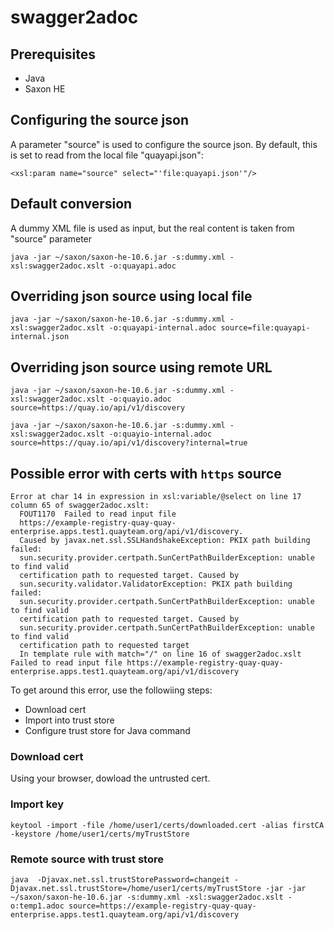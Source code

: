 # swagger2adoc

## Prerequisites

- Java
- Saxon HE

## Configuring the source json

A parameter "source" is used to configure the source json. By default, this is set to read from the local file "quayapi.json":

```
<xsl:param name="source" select="'file:quayapi.json'"/>
```


## Default conversion


A dummy XML file is used as input, but the real content is taken from "source" parameter


```
java -jar ~/saxon/saxon-he-10.6.jar -s:dummy.xml -xsl:swagger2adoc.xslt -o:quayapi.adoc
```


## Overriding json source using local file


```
java -jar ~/saxon/saxon-he-10.6.jar -s:dummy.xml -xsl:swagger2adoc.xslt -o:quayapi-internal.adoc source=file:quayapi-internal.json
```


## Overriding json source using remote URL

```
java -jar ~/saxon/saxon-he-10.6.jar -s:dummy.xml -xsl:swagger2adoc.xslt -o:quayio.adoc source=https://quay.io/api/v1/discovery

```

```
java -jar ~/saxon/saxon-he-10.6.jar -s:dummy.xml -xsl:swagger2adoc.xslt -o:quayio-internal.adoc source=https://quay.io/api/v1/discovery?internal=true
```



## Possible error with certs with `https` source
```
Error at char 14 in expression in xsl:variable/@select on line 17 column 65 of swagger2adoc.xslt:
  FOUT1170  Failed to read input file
  https://example-registry-quay-quay-enterprise.apps.test1.quayteam.org/api/v1/discovery.
  Caused by javax.net.ssl.SSLHandshakeException: PKIX path building failed:
  sun.security.provider.certpath.SunCertPathBuilderException: unable to find valid
  certification path to requested target. Caused by
  sun.security.validator.ValidatorException: PKIX path building failed:
  sun.security.provider.certpath.SunCertPathBuilderException: unable to find valid
  certification path to requested target. Caused by
  sun.security.provider.certpath.SunCertPathBuilderException: unable to find valid
  certification path to requested target
  In template rule with match="/" on line 16 of swagger2adoc.xslt
Failed to read input file https://example-registry-quay-quay-enterprise.apps.test1.quayteam.org/api/v1/discovery
```

To get around this error, use the followiing steps:

- Download cert
- Import into trust store
- Configure trust store for Java command 


### Download cert

Using your browser, dowload the untrusted cert.



### Import key


```
keytool -import -file /home/user1/certs/downloaded.cert -alias firstCA -keystore /home/user1/certs/myTrustStore
```


### Remote source with trust store

```
java  -Djavax.net.ssl.trustStorePassword=changeit -Djavax.net.ssl.trustStore=/home/user1/certs/myTrustStore -jar -jar ~/saxon/saxon-he-10.6.jar -s:dummy.xml -xsl:swagger2adoc.xslt -o:temp1.adoc source=https://example-registry-quay-quay-enterprise.apps.test1.quayteam.org/api/v1/discovery
```










